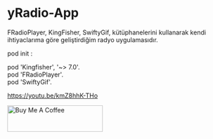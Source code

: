 # yRadio-App
FRadioPlayer,
KingFisher,
SwiftyGif,
 kütüphanelerini kullanarak  kendi ihtiyaclarıma göre geliştirdiğim radyo uygulamasıdır.



pod init :

pod 'Kingfisher', '~> 7.0'.  <br>
pod 'FRadioPlayer'. <br>
pod 'SwiftyGif'.  <br>
   


 


https://youtu.be/kmZ8hhK-THo


<a href="https://www.buymeacoffee.com/ynsgndz" target="_blank"><img src="https://cdn.buymeacoffee.com/buttons/v2/default-yellow.png" alt="Buy Me A Coffee" style="height: 60px !important;width: 217px !important;" ></a>
